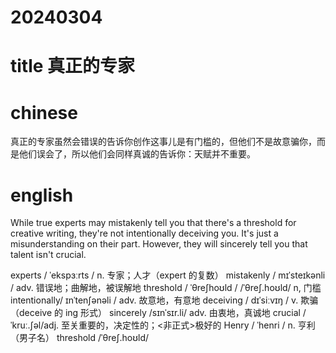 
# 20240304

# title 真正的专家

# chinese 
真正的专家虽然会错误的告诉你创作这事儿是有门槛的，但他们不是故意骗你，而是他们误会了，所以他们会同样真诚的告诉你：天赋并不重要。

# english
While true experts may mistakenly tell you that there's a threshold for creative writing, they're not intentionally deceiving you. It's just a misunderstanding on their part. However, they will sincerely tell you that talent isn't crucial.

experts / ˈekspɜːrts / n.  专家；人才（expert 的复数）
mistakenly / mɪˈsteɪkənli / adv.  错误地；曲解地，被误解地
threshold / ˈθreʃhoʊld / /ˈθreʃ.hoʊld/ n,  门槛 
intentionally/ ɪnˈtenʃənəli / adv.  故意地，有意地
deceiving / dɪˈsiːvɪŋ / v.  欺骗（deceive 的 ing 形式）
sincerely /sɪnˈsɪr.li/ adv.  由衷地，真诚地
crucial /ˈkruː.ʃəl/adj.  至关重要的，决定性的；<非正式>极好的
Henry / ˈhenri / n.  亨利（男子名）
threshold /ˈθreʃ.hoʊld/

